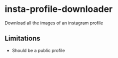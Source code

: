 # insta-profile-downloader
Download all the images of an instagram profile

## Limitations
- Should be a public profile
